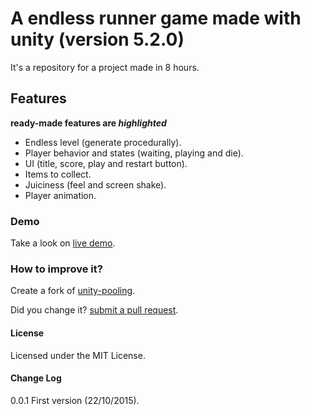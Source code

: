 # A endless runner game made with unity (version 5.2.0)

It's a repository for a project made in 8 hours.

## Features 
**ready-made features are _highlighted_**

- Endless level (generate procedurally).
- Player behavior and states (waiting, playing and die).
- UI (title, score, play and restart button).
- Items to collect.
- Juiciness (feel and screen shake).
- Player animation.

### Demo

Take a look on [live demo](https://rawgit.com/joaokucera//unity-endless-runner/master/demo/demo.html).

### How to improve it?

Create a fork of [unity-pooling](https://github.com/joaokucera/unity-endless-runner/fork). 

Did you change it? [submit a pull request](https://github.com/joaokucera//unity-endless-runner/pull/new/master).

#### License

Licensed under the MIT License.

#### Change Log

0.0.1 First version (22/10/2015).